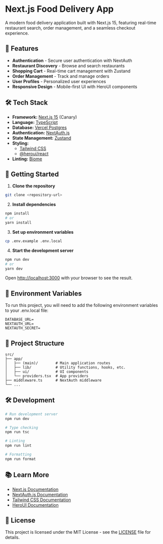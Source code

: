 # Next.js Food Delivery App

A modern food delivery application built with Next.js 15, featuring real-time restaurant search, order management, and a seamless checkout experience.

## 🚀 Features

- **Authentication** - Secure user authentication with NextAuth
- **Restaurant Discovery** - Browse and search restaurants
- **Shopping Cart** - Real-time cart management with Zustand
- **Order Management** - Track and manage orders
- **User Profiles** - Personalized user experiences
- **Responsive Design** - Mobile-first UI with HeroUI components

## 🛠️ Tech Stack

- **Framework:** [Next.js 15](https://nextjs.org/) (Canary)
- **Language:** [TypeScript](https://www.typescriptlang.org/)
- **Database:** [Vercel Postgres](https://vercel.com/storage/postgres)
- **Authentication:** [NextAuth.js](https://next-auth.js.org/)
- **State Management:** [Zustand](https://zustand-demo.pmnd.rs/)
- **Styling:** 
  - [Tailwind CSS](https://tailwindcss.com/)
  - [@heroui/react](https://heroui.com/)
- **Linting:** [Biome](https://biomejs.dev/)

## 🚦 Getting Started

1. **Clone the repository**

```bash
git clone <repository-url>
```

2. **Install dependencies**

```bash
npm install
# or
yarn install
```

3. **Set up environment variables**

```bash
cp .env.example .env.local
```

4. **Start the development server**

```bash
npm run dev
# or
yarn dev
```

Open [http://localhost:3000](http://localhost:3000) with your browser to see the result.

## 📝 Environment Variables

To run this project, you will need to add the following environment variables to your .env.local file:

```
DATABASE_URL=
NEXTAUTH_URL=
NEXTAUTH_SECRET=
```

## 🧱 Project Structure

```
src/
├── app/
│   ├── (main)/        # Main application routes
│   ├── lib/           # Utility functions, hooks, etc.
│   ├── ui/            # UI components
│   └── providers.tsx  # App providers
├── middleware.ts      # NextAuth middleware
└── ...
```

## 🛠️ Development

```bash
# Run development server
npm run dev

# Type checking
npm run tsc

# Linting
npm run lint

# Formatting
npm run format
```

## 📚 Learn More

- [Next.js Documentation](https://nextjs.org/docs)
- [NextAuth.js Documentation](https://next-auth.js.org)
- [Tailwind CSS Documentation](https://tailwindcss.com/docs)
- [HeroUI Documentation](https://heroui.com/docs)

## 📄 License

This project is licensed under the MIT License - see the [LICENSE](LICENSE) file for details.
